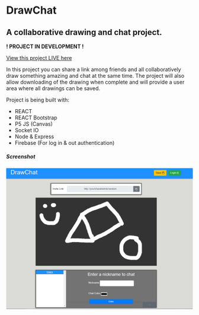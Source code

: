 # DrawChat

## A collaborative drawing and chat project.

**! PROJECT IN DEVELOPMENT !**

[View this project LIVE here](https://jolly-leakey-b370a1.netlify.app/)

In this project you can share a link among friends and all collaboratively draw something amazing and chat at the same time. The project will also allow downloading of the drawing when complete and will provide a user area where all drawings can be saved.

Project is being built with:

- REACT
- REACT Bootstrap
- P5 JS (Canvas)
- Socket IO
- Node & Express
- Firebase (For log in & out authentication)

##### Screenshot

<img src='./screenshot.png' width='600px'>
